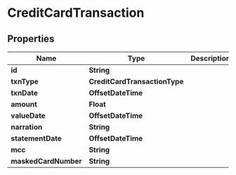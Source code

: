 

# CreditCardTransaction


## Properties

| Name | Type | Description | Notes |
|------------ | ------------- | ------------- | -------------|
|**id** | **String** |  |  |
|**txnType** | **CreditCardTransactionType** |  |  |
|**txnDate** | **OffsetDateTime** |  |  |
|**amount** | **Float** |  |  |
|**valueDate** | **OffsetDateTime** |  |  |
|**narration** | **String** |  |  |
|**statementDate** | **OffsetDateTime** |  |  |
|**mcc** | **String** |  |  |
|**maskedCardNumber** | **String** |  |  |



